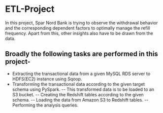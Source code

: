 # ETL-Project
In this project, Spar Nord Bank is trying to observe the withdrawal behavior and the corresponding dependent factors to optimally manage the refill frequency. Apart from this, other insights also have to be drawn from the data.

## Broadly the following tasks are performed in this project-

- Extracting the transactional data from a given MySQL RDS server to HDFS(EC2) instance using Sqoop.
- Transforming the transactional data according to the given target schema using PySpark. 
-- This transformed data is to be loaded to an S3 bucket.
-- Creating the Redshift tables according to the given schema.
-- Loading the data from Amazon S3 to Redshift tables.
-- Performing the analysis queries.
